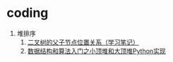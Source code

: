 # coding
1. 堆排序
   1. [二叉树的父子节点位置关系（学习笔记）](https://zhuanlan.zhihu.com/p/339763580)
   2. [数据结构和算法入门之小顶堆和大顶堆Python实现](https://zhuanlan.zhihu.com/p/77583063)
